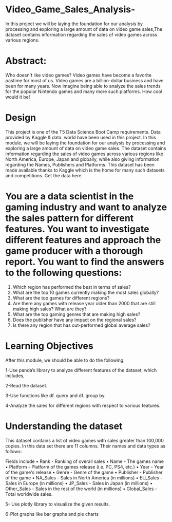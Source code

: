 # Video_Game_Sales_Analysis-
In this project we will be laying the foundation for our analysis by processing and exploring a large amount of data on video game sales,The dataset contains information regarding the sales of video games across various regions.

# Abstract:
Who doesn't like video games? Video games have become a favorite pastime for most of us. Video games are a billion-dollar business and have been for many years. Now imagine being able to analyze the sales trends for the popular Nintendo games and many more such platforms. How cool would it be!

# Design 
This project is one of the T5 Data Science Boot Camp requirements. Data provided by Kaggle & data. world have been used in this project. In this module, we will be laying the foundation for our analysis by processing and exploring a large amount of data on video game sales. The dataset contains information regarding the sales of video games across various regions like North America, Europe, Japan and globally, while also giving information regarding the Names, Publishers and Platforms. This dataset has been made available thanks to Kaggle which is the home for many such datasets and competitions. Get the data here.

# You are a data scientist in the gaming industry and want to analyze the sales pattern for different features. You want to investigate different features and approach the game producer with a thorough report. You want to find the answers to the following questions:
1.	Which region has performed the best in terms of sales?
2.	What are the top 10 games currently making the most sales globally?
3.	What are the top games for different regions?
4.	Are there any games with release year older than 2000 that are still making high sales? What are they?
5.	What are the top gaming genres that are making high sales?
6.	Does the publisher have any impact on the regional sales?
7.	Is there any region that has out-performed global average sales?


# Learning Objectives
After this module, we should be able to do the following:

1-Use panda’s library to analyze different features of the dataset, which includes,

2-Read the dataset.

3-Use functions like df. query and df. group by.

4-Analyze the sales for different regions with respect to various features.

# Understanding the dataset
This dataset contains a list of video games with sales greater than 100,000 copies. In this data set there are 11 columns. Their names and data types as follows:

Fields include
•	Rank - Ranking of overall sales
•	Name - The games name
•	Platform - Platform of the games release (i.e. PC, PS4, etc.)
•	Year - Year of the game's release
•	Genre - Genre of the game
•	Publisher - Publisher of the game
•	NA_Sales - Sales in North America (in millions)
•	EU_Sales - Sales in Europe (in millions)
•	JP_Sales - Sales in Japan (in millions)
•	Other_Sales - Sales in the rest of the world (in millions)
•	Global_Sales - Total worldwide sales.


5- Use plotly library to visualize the given results.

6-Plot graphs like bar graphs and pie charts

